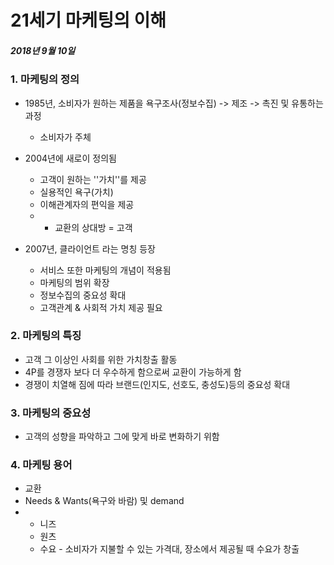 # 21세기 마케팅의 이해

##### 2018년 9월 10일

### 1. 마케팅의 정의

- 1985년, 소비자가 원하는 제품을 욕구조사(정보수집) -> 제조 -> 촉진 및 유통하는 과정
  - 소비자가 주체
- 2004년에 새로이 정의됨
  - 고객이 원하는 ''가치''를 제공
  - 실용적인 욕구(가치)
  - 이해관계자의 편익을 제공
  - * 교환의 상대방 = 고객

- 2007년, 클라이언트 라는 명칭 등장
  - 서비스 또한 마케팅의 개념이 적용됨
  - 마케팅의 범위 확장
  - 정보수집의 중요성 확대
  - 고객관계 & 사회적 가치 제공 필요



### 2. 마케팅의 특징

- 고객 그 이상인 사회를 위한 가치창출 활동
- 4P를 경쟁자 보다 더 우수하게 함으로써 교환이 가능하게 함
- 경쟁이 치열해 짐에 따라 브랜드(인지도, 선호도, 충성도)등의 중요성 확대



### 3. 마케팅의 중요성

- 고객의 성향을 파악하고 그에 맞게 바로 변화하기 위함



### 4. 마케팅 용어

- 교환
- Needs & Wants(욕구와 바람) 및 demand
- - 니즈
  - 원츠
  - 수요 - 소비자가 지불할 수 있는 가격대, 장소에서 제공될 때 수요가 창출











